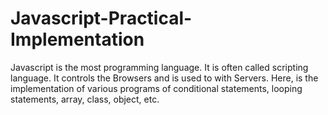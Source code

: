 # Javascript-Practical-Implementation
Javascript is the most programming language. It is often called scripting language. It controls the Browsers and is used to with Servers. Here, is the implementation of various programs of conditional statements, looping statements, array, class, object, etc. 
